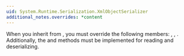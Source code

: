 ```yaml
---
uid: System.Runtime.Serialization.XmlObjectSerializer
additional_notes.overrides: *content
---
```


<p>When you inherit from <xref href="System.Runtime.Serialization.XmlObjectSerializer"></xref>, you must override the following members: <xref href="System.Runtime.Serialization.XmlObjectSerializer.WriteStartObject(System.Xml.XmlDictionaryWriter,System.Object)"></xref>, <xref href="System.Runtime.Serialization.XmlObjectSerializer.WriteObjectContent(System.Xml.XmlDictionaryWriter,System.Object)"></xref>, <xref href="System.Runtime.Serialization.XmlObjectSerializer.WriteEndObject(System.Xml.XmlDictionaryWriter)"></xref>. Additionally, the <xref href="System.Runtime.Serialization.XmlObjectSerializer.IsStartObject*"></xref> and <xref href="System.Runtime.Serialization.XmlObjectSerializer.ReadObject*"></xref> methods must be implemented for reading and deserializing.</p>


